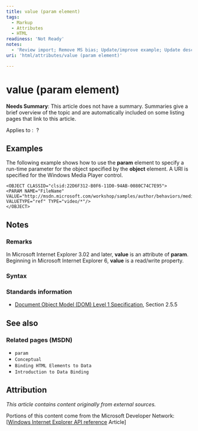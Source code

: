 ```yaml
---
title: value (param element)
tags:
  - Markup
  - Attributes
  - HTML
readiness: 'Not Ready'
notes:
  - 'Review import; Remove MS bias; Update/improve example; Update descriptions; Fix lists & compatibility info'
uri: 'html/attributes/value (param element)'

---
```

# value (param element)

**Needs Summary**: This article does not have a summary. Summaries give a brief overview of the topic and are automatically included on some listing pages that link to this article.

Applies to
:    ?

## Examples

The following example shows how to use the **param** element to specify a run-time parameter for the object specified by the **object** element. A URI is specified for the Windows Media Player control.

    <OBJECT CLASSID="clsid:22D6F312-B0F6-11D0-94AB-0080C74C7E95">
    <PARAM NAME="FileName"
    VALUE="http://msdn.microsoft.com/workshop/samples/author/behaviors/media/28movie.asf"
    VALUETYPE="ref" TYPE="video/*"/>
    </OBJECT>

## Notes

### Remarks

In Microsoft Internet Explorer 3.02 and later, **value** is an attribute of **param**. Beginning in Microsoft Internet Explorer 6, **value** is a read/write property.

### Syntax

### Standards information

-   [Document Object Model (DOM) Level 1 Specification](http://go.microsoft.com/fwlink/p/?linkid=161725), Section 2.5.5

## See also

### Related pages (MSDN)

-   `param`
-   `Conceptual`
-   `Binding HTML Elements to Data`
-   `Introduction to Data Binding`

## Attribution

*This article contains content originally from external sources.*

Portions of this content come from the Microsoft Developer Network: [[Windows Internet Explorer API reference](http://msdn.microsoft.com/en-us/library/ie/hh828809%28v=vs.85%29.aspx) Article]

